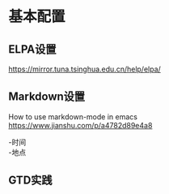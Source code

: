 # 基本配置
## ELPA设置  
https://mirror.tuna.tsinghua.edu.cn/help/elpa/  

## Markdown设置
How to use markdown-mode in emacs  
https://www.jianshu.com/p/a4782d89e4a8  

-时间  
-地点  


## **GTD**实践 ##
